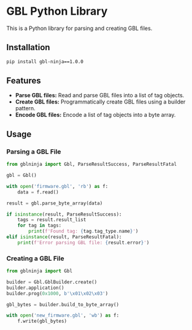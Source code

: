 # GBL Python Library

This is a Python library for parsing and creating GBL files.

## Installation

```bash
pip install gbl-ninja==1.0.0
```

## Features

*   **Parse GBL files:** Read and parse GBL files into a list of tag objects.
*   **Create GBL files:** Programmatically create GBL files using a builder pattern.
*   **Encode GBL files:** Encode a list of tag objects into a byte array.

## Usage

### Parsing a GBL File

```python
from gblninja import Gbl, ParseResultSuccess, ParseResultFatal

gbl = Gbl()

with open('firmware.gbl', 'rb') as f:
    data = f.read()

result = gbl.parse_byte_array(data)

if isinstance(result, ParseResultSuccess):
    tags = result.result_list
    for tag in tags:
        print(f'Found tag: {tag.tag_type.name}')
elif isinstance(result, ParseResultFatal):
    print(f'Error parsing GBL file: {result.error}')
```

### Creating a GBL File

```python
from gblninja import Gbl

builder = Gbl.GblBuilder.create()
builder.application()
builder.prog(0x1000, b'\x01\x02\x03')

gbl_bytes = builder.build_to_byte_array()

with open('new_firmware.gbl', 'wb') as f:
    f.write(gbl_bytes)
```

